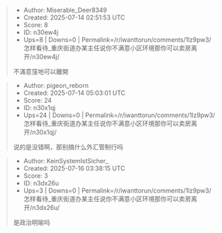 > - Author: Miserable_Deer8349
> - Created: 2025-07-14 02:51:53 UTC
> - Score: 8
> - ID: n30ew4j
> - Ups=8 | Downs=0 | Permalink=/r/iwanttorun/comments/1lz9pw3/怎样看待_重庆街道办某主任说你不满意小区环境那你可以卖房离开/n30ew4j/
>
> 不滿意窪地可以離開

> - Author: pigeon_reborn
> - Created: 2025-07-14 05:03:01 UTC
> - Score: 24
> - ID: n30x1qj
> - Ups=24 | Downs=0 | Permalink=/r/iwanttorun/comments/1lz9pw3/怎样看待_重庆街道办某主任说你不满意小区环境那你可以卖房离开/n30x1qj/
>
> 说的是没错啊，那别搞什么外汇管制行吗

> - Author: KeinSystemIstSicher_
> - Created: 2025-07-16 03:38:15 UTC
> - Score: 3
> - ID: n3dx26u
> - Ups=3 | Downs=0 | Permalink=/r/iwanttorun/comments/1lz9pw3/怎样看待_重庆街道办某主任说你不满意小区环境那你可以卖房离开/n3dx26u/
>
> 是政治明喻吗

